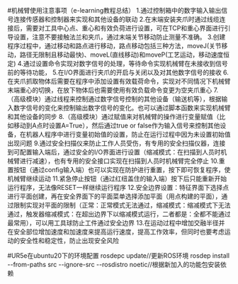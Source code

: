 #机械臂使用注意事项（e-learning教程总结）
1.通过控制箱中的数字输入输出信号连接传感器和控制器来实现和其他设备的联动
2.在末端安装夹爪时通过线缆连接后，需要对工具中心点、重心和有效负荷进行设置，可在TCP和重心界面进行引导设置，注意不要接触法兰和夹爪，通过末端关节移动防止测量不准确。
3.创建程序过程中，通过移动和路点进行移动，路点移动包括三种方法，moveJ(关节移动，路径无限制且移动最快)、moveL(直线移动)和moveP(工艺运动，移动速度恒定)
4.通过设置命令实现对数字信号的处理，等待命令实现机械臂在未接收到信号前的等待功能，
5.在I/O界面进行夹爪的开启与关闭以及对其他数字信号的接收
6.在夹爪抓取物体后需要在程序中添加设置有效载荷命令，实现对不同情况下机械臂末端重心的切换，在放下物体后也需要使用有效负载命令变更为空夹爪重心
7.（高级模块）通过线程来控制通过数字信号控制的其他设备（输送机等），根据输入数字信号的变化来控制输出数字信号的变化。也可以通过脚本函数来实现机械臂和其他设备的同步
8.（高级模块）通过赋值来对机械臂的操作进行变量赋值（比如移动到A点时设置A=True），然后通过true or false作为输入信号来控制其他设备，在机器人程序中进行变量初始值的设置，防止在运行过程中因为未设置初始值出现问题
9.通过安全扫描仪来防止工作人员受伤，有专用的安全扫描仪器，连接到可配置输入端后，通过安全的I/O界面进行设置（缩减模式：在扫描到人员时机械臂进行减速），也有专用的安全接口实现在扫描到人员时机械臂完全停止
10.重置按钮（通过config输入端）也可以实现在防护进行重置，按下即可恢复程序，使机械臂继续运动
11.紧急停止按钮（通过红纽盖住的输入端）按下后只能重新开始运行程序，无法像RESET一样继续运行程序
12.安全边界设置：特征界面下选择点进行平面创建，再在安全界面下的平面菜单选择添加平面（用点构建的平面），通过限制实现对平面的限制（正常：正常模式无法通过，缩减模式：缩减模式下无法通过，触发器缩减模式：在超出边界下以缩减模式运行，二者都是：全都不能通过最常用），可以用工具球防止工件通过安全边界
13.在运动过程中增加交融半径并在安全部位增加速度和加速度来提高运行速度，提高工作效率，但同时也要考虑运动的安全性和稳定性，防止出现安全风险

#UR5e在ubuntu20下的环境配置
rosdepc update//更新ROS环境
rosdep install --from-paths src --ignore-src --rosdistro noetic//根据新加入的功能包安装依赖

